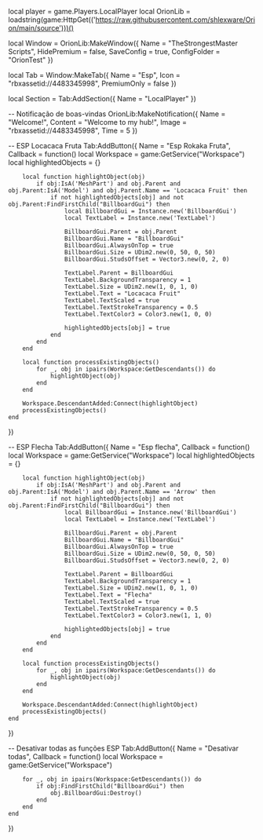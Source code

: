 local player = game.Players.LocalPlayer 
local OrionLib = loadstring(game:HttpGet(('https://raw.githubusercontent.com/shlexware/Orion/main/source')))() 

local Window = OrionLib:MakeWindow({
    Name = "TheStrongestMaster Scripts",
    HidePremium = false,
    SaveConfig = true,
    ConfigFolder = "OrionTest"
})

local Tab = Window:MakeTab({
    Name = "Esp",
    Icon = "rbxassetid://4483345998",
    PremiumOnly = false
})

local Section = Tab:AddSection({
    Name = "LocalPlayer"
})

-- Notificação de boas-vindas
OrionLib:MakeNotification({
    Name = "Welcome!",
    Content = "Welcome to my hub!",
    Image = "rbxassetid://4483345998",
    Time = 5
})

-- ESP Locacaca Fruta
Tab:AddButton({
    Name = "Esp Rokaka Fruta",
    Callback = function()
        local Workspace = game:GetService("Workspace")
        local highlightedObjects = {}

        local function highlightObject(obj)
            if obj:IsA('MeshPart') and obj.Parent and obj.Parent:IsA('Model') and obj.Parent.Name == 'Locacaca Fruit' then
                if not highlightedObjects[obj] and not obj.Parent:FindFirstChild("BillboardGui") then
                    local BillboardGui = Instance.new('BillboardGui')
                    local TextLabel = Instance.new('TextLabel')

                    BillboardGui.Parent = obj.Parent
                    BillboardGui.Name = "BillboardGui"
                    BillboardGui.AlwaysOnTop = true
                    BillboardGui.Size = UDim2.new(0, 50, 0, 50)
                    BillboardGui.StudsOffset = Vector3.new(0, 2, 0)

                    TextLabel.Parent = BillboardGui
                    TextLabel.BackgroundTransparency = 1
                    TextLabel.Size = UDim2.new(1, 0, 1, 0)
                    TextLabel.Text = "Locacaca Fruit"
                    TextLabel.TextScaled = true
                    TextLabel.TextStrokeTransparency = 0.5
                    TextLabel.TextColor3 = Color3.new(1, 0, 0)

                    highlightedObjects[obj] = true
                end
            end
        end

        local function processExistingObjects()
            for _, obj in ipairs(Workspace:GetDescendants()) do
                highlightObject(obj)
            end
        end

        Workspace.DescendantAdded:Connect(highlightObject)
        processExistingObjects()
    end
})

-- ESP Flecha
Tab:AddButton({
    Name = "Esp flecha",
    Callback = function()
        local Workspace = game:GetService("Workspace")
        local highlightedObjects = {}

        local function highlightObject(obj)
            if obj:IsA('MeshPart') and obj.Parent and obj.Parent:IsA('Model') and obj.Parent.Name == 'Arrow' then
                if not highlightedObjects[obj] and not obj.Parent:FindFirstChild("BillboardGui") then
                    local BillboardGui = Instance.new('BillboardGui')
                    local TextLabel = Instance.new('TextLabel')

                    BillboardGui.Parent = obj.Parent
                    BillboardGui.Name = "BillboardGui"
                    BillboardGui.AlwaysOnTop = true
                    BillboardGui.Size = UDim2.new(0, 50, 0, 50)
                    BillboardGui.StudsOffset = Vector3.new(0, 2, 0)

                    TextLabel.Parent = BillboardGui
                    TextLabel.BackgroundTransparency = 1
                    TextLabel.Size = UDim2.new(1, 0, 1, 0)
                    TextLabel.Text = "Flecha"
                    TextLabel.TextScaled = true
                    TextLabel.TextStrokeTransparency = 0.5
                    TextLabel.TextColor3 = Color3.new(1, 1, 0)

                    highlightedObjects[obj] = true
                end
            end
        end

        local function processExistingObjects()
            for _, obj in ipairs(Workspace:GetDescendants()) do
                highlightObject(obj)
            end
        end

        Workspace.DescendantAdded:Connect(highlightObject)
        processExistingObjects()
    end
})

-- Desativar todas as funções ESP
Tab:AddButton({
    Name = "Desativar todas",
    Callback = function()
        local Workspace = game:GetService("Workspace")

        for _, obj in ipairs(Workspace:GetDescendants()) do
            if obj:FindFirstChild("BillboardGui") then
                obj.BillboardGui:Destroy()
            end
        end
    end
})

